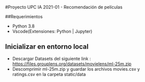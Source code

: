 #Proyecto UPC IA 2021-01 - Recomendación de películas

##Requerimientos
- Python 3.8
- Vscode(Extensiones: Python | Jupyter)

## Inicializar en entorno local

- Descargar Datasets del siguiente link : https://files.grouplens.org/datasets/movielens/ml-25m.zip
- Descomprimir ml-25m.zip y guardar los archivos movies.csv y ratings.csv en la carpeta static/data